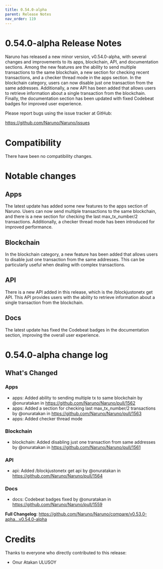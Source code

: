 ```yaml
---
title: 0.54.0-alpha
parent: Release Notes
nav_order: 119
---
```


# 0.54.0-alpha Release Notes

Naruno has released a new minor version, v0.54.0-alpha, with several changes and improvements to its apps, blockchain, API, and documentation sections. Among the new features are the ability to send multiple transactions to the same blockchain, a new section for checking recent transactions, and a checker thread mode in the apps section. In the blockchain category, users can now disable just one transaction from the same addresses. Additionally, a new API has been added that allows users to retrieve information about a single transaction from the blockchain. Finally, the documentation section has been updated with fixed Codebeat badges for improved user experience. 

Please report bugs using the issue tracker at GitHub:

<https://github.com/Naruno/Naruno/issues>

# Compatibility

There have been no compatibility changes.

# Notable changes

## Apps
The latest update has added some new features to the apps section of Naruno. Users can now send multiple transactions to the same blockchain, and there is a new section for checking the last max_tx_number/2 transactions. Additionally, a checker thread mode has been introduced for improved performance.

## Blockchain
In the blockchain category, a new feature has been added that allows users to disable just one transaction from the same addresses. This can be particularly useful when dealing with complex transactions.

## API
There is a new API added in this release, which is the /blockjustonetx get API. This API provides users with the ability to retrieve information about a single transaction from the blockchain.

## Docs
The latest update has fixed the Codebeat badges in the documentation section, improving the overall user experience.

# 0.54.0-alpha change log

<!-- Release notes generated using configuration in .github/release.yml at master -->

## What's Changed
### Apps
* apps: Added ability to sending multiple tx to same blockchain by @onuratakan in https://github.com/Naruno/Naruno/pull/1562
* apps: Added a section for checking last max_tx_number/2 transactions by @onuratakan in https://github.com/Naruno/Naruno/pull/1563
* apps: Added checker thread mode
### Blockchain
* blockchain: Added disabling just one transaction from same addresses by @onuratakan in https://github.com/Naruno/Naruno/pull/1561
### API
* api: Added /blockjustonetx get api by @onuratakan in https://github.com/Naruno/Naruno/pull/1564
### Docs
* docs: Codebeat badges fixed by @onuratakan in https://github.com/Naruno/Naruno/pull/1559


**Full Changelog**: https://github.com/Naruno/Naruno/compare/v0.53.0-apha...v0.54.0-alpha

# Credits

Thanks to everyone who directly contributed to this release:

- Onur Atakan ULUSOY
